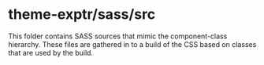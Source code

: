 # theme-exptr/sass/src

This folder contains SASS sources that mimic the component-class hierarchy. These files
are gathered in to a build of the CSS based on classes that are used by the build.
